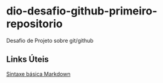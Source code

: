 # dio-desafio-github-primeiro-repositorio
Desafio de Projeto sobre git/github

## Links Úteis
[Sintaxe básica Markdown](https://www.markdownguide.org/basic-syntax/)
